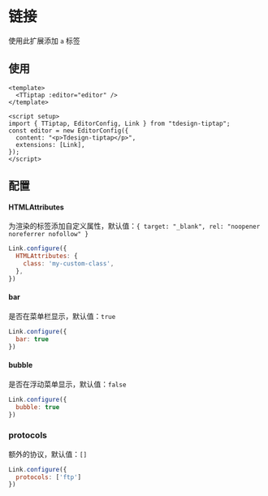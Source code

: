# 链接

使用此扩展添加 `a` 标签

## 使用

``` vue
<template>
  <TTiptap :editor="editor" />
</template>

<script setup>
import { TTiptap, EditorConfig, Link } from "tdesign-tiptap";
const editor = new EditorConfig({
  content: "<p>Tdesign-tiptap</p>",
  extensions: [Link],
});
</script>
```
## 配置

#### HTMLAttributes

为渲染的标签添加自定义属性，默认值：`{ target: "_blank", rel: "noopener noreferrer nofollow" }`

```js
Link.configure({
  HTMLAttributes: {
    class: 'my-custom-class',
  },
})
```

#### bar

是否在菜单栏显示，默认值：`true`

```js
Link.configure({
  bar: true
})
```

#### bubble

是否在浮动菜单显示，默认值：`false`

```js
Link.configure({
  bubble: true
})
```

### protocols

额外的协议，默认值：`[]`

```js
Link.configure({
  protocols: ['ftp']
})
```
